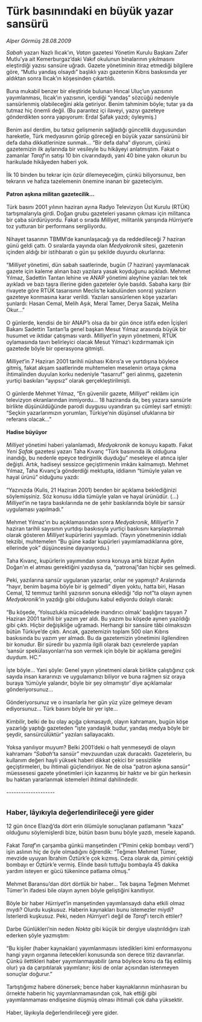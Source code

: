 # Türk basınındaki en büyük yazar sansürü

*Alper Görmüş 28.08.2009*

<div class="taraf_structure_2col_1zq">
<div class="margen_n">



 <p><i>Sabah </i>yazarı Nazlı Ilıcak’ın, <i>Vatan</i> gazetesi Yönetim Kurulu Başkanı Zafer Mutlu’ya ait Kemerburgaz’daki Vakıf okulunun binalarının yıkılmasını eleştirdiği yazısı sansüre uğradı. Gazete yönetiminin itiraz etmediği bilgilere göre, “Mutlu yandaş olsaydı” başlıklı yazı gazetenin Kıbrıs baskısında yer aldıktan sonra Ilıcak’ın köşesinden çıkartıldı. <br/><br/>Buna mukabil benzer bir eleştiride bulunan Hıncal Uluç’un yazısının yayımlanması, Ilıcak’ın yazısının, içerdiği “yandaş” sözcüğü nedeniyle sansürlenmiş olabileceğini akla getiriyor. Benim tahminim böyle; tutar ya da tutmaz hiç önemli değil. (Bu parantez içi ilaveyi, yazıyı gazeteye gönderdikten sonra yapıyorum: Erdal Şafak yazdı; öyleymiş.) <br/><br/>Benim asıl derdim, bu tatsız gelişmenin sağladığı güncellik duygusundan hareketle, Türk medyasının görüp göreceği en büyük yazar sansürünü bir defa daha dikkatlerinize sunmak... “Bir defa daha” diyorum, çünkü gazetemizin ilk aylarında bir vesileyle bu hikâyeyi anlatmıştım. Fakat o zamanlar <i>Taraf</i>’ın satışı 10 bin civarındaydı, yani 40 bine yakın okurun bu harikulade hikâyeden haberi yok. <br/><br/>İlk 10 binden bu tekrar için özür dilemeyeceğim, çünkü biliyorsunuz, ben tekrarın ve hafıza tazelemenin önemine inanan bir gazeteciyim. <b><br/><br/>Patron aşkına militan gazetecilik...</b> <br/><br/>Türk basını 2001 yılının haziran ayına Radyo Televizyon Üst Kurulu (RTÜK) tartışmalarıyla girdi. Doğan grubu gazeteleri yasanın çıkması için militanca bir çaba sürdürüyordu. Fakat o sırada <i>Milliyet</i>, militanlık yarışında <i>Hürriyet</i>’e toz yutturan bir performans sergiliyordu. <br/><br/>Nihayet tasarının TBMM’de kanunlaşacağı ya da reddedileceği 7 haziran günü geldi çattı. O sıralarda yayında olan <i>Medyakronik</i> sitesi, gazetenin içinden aldığı bir istihbaratı o gün şu şekilde duyurdu okurlarına: <br/><br/>“<i>Milliyet </i>yönetimi, dün sabah saatlerinde, bugün (7 haziran) yayımlanacak gazete için kaleme alınan bazı yazılara yasak koyduğunu açıkladı. Mehmet Yılmaz, Sadettin Tantan lehine ve ANAP yönetimi aleyhine yazıları tek tek ayıkladı ve bazı taşra illerine giden gazeteler öyle basıldı. Sabaha karşı (bir rivayete göre RTÜK tasarısının Meclis’te kabulünden sonra) yazıların gazeteye konmasına karar verildi. Yazıları sansürlenen köşe yazarları şunlardı: Hasan Cemal, Melih Aşık, Meral Tamer, Derya Sazak, Meliha Okur...” <br/><br/>O günlerde, kendisi de bir ANAP’lı olsa da bir gün önce istifa eden İçişleri Bakanı Sadettin Tantan’la genel başkan Mesut Yılmaz arasında büyük bir husumet ve iktidar çatışması vardı. <i>Milliyet</i>’in yayın yönetmeni, RTÜK oylamasında tavrı belirleyici olacak Mesut Yılmaz’ı kızdırmamak için gazetede böyle bir operasyona gitmişti.<i> <br/><br/>Milliyet</i>’in 7 Haziran 2001 tarihli nüshası Kıbrıs’a ve yurtdışına böylece gitmiş, fakat akşam saatlerinde muhtemelen meselenin ortaya çıkma ihtimalinden duyulan korku nedeniyle “tasarruf” geri alınmış, gazetenin yurtiçi baskıları “ayıpsız” olarak gerçekleştirilmişti. <br/><br/>O günlerde Mehmet Yılmaz, “En güvenilir gazete, <i>Milliyet</i>” reklâmı için televizyon ekranlarından inmiyordu... 18 haziranda da, beş yazara sansürle birlikte düşünüldüğünde parodi duygusu uyandıran şu cümleyi sarf etmişti: “Seçkin yazarlarımızın yorumları, Türkiye’nin düşünsel ufuklarına bir referans olacak...”<b> <br/><br/>Hadise büyüyor</b><i> <br/><br/>Milliyet </i>yönetimi haberi yalanlamadı, <i>Medyakronik </i>de konuyu kapattı. Fakat <i>Yeni Şafak</i> gazetesi yazarı Taha Kıvanç “Türk basınında ilk olduğuna inandığı, bu nedenle epeyce tedirginlik duyduğu” meseleye el atınca işler değişti. Artık, hadiseyi sessizce geçiştirmenin imkânı kalmamıştı. Mehmet Yılmaz, Taha Kıvanç’a gönderdiği mektupta, iddianın “tümüyle yalan ve hayal ürünü” olduğunu yazdı: <br/><br/>“Yazınızda (Kulis, 21 Haziran 2001) benden bir açıklama beklediğinizi söylemişsiniz. Söz konusu iddia tümüyle yalan ve hayal ürünüdür. (...) <i>Milliyet</i>’in ne taşra baskılarında ne de şehir baskılarında böyle bir sansür uygulaması yapılmadı.” <br/><br/>Mehmet Yılmaz’ın bu açıklamasından sonra <i>Medyakronik</i>, <i>Milliyet</i>’in 7 haziran tarihli sayısının yurtdışı baskısıyla yurtiçi baskısını karşılaştırmalı olarak gösteren <i>Milliyet </i>kupürlerini yayımladı. (Yayın yönetmeninin iddialı tekzibi, muhtemelen “Bu güne kadar kupürleri yayımlamadıklarına göre, ellerinde yok” düşüncesine dayanıyordu.) <br/><br/>Taha Kıvanç, kupürlerin yayımından sonra konuya artık bizzat Aydın Doğan’ın el atması gerektiğini yazdıysa da, “patronaj”dan hiçbir ses gelmedi. <br/><br/>Peki, yazılarına sansür uygulanan yazarlar, onlar ne yapmıştı? Aralarında “hayır, benim başıma böyle bir iş gelmedi” diyen yoktu, hatta biri, Hasan Cemal, 12 temmuz tarihli yazısının sonuna eklediği “dip not”ta olayın aynen <i>Medyakronik</i>’in yazdığı gibi olduğunu kabul ediyordu dolaylı olarak: <br/><br/>“Bu köşede, ‘Yolsuzlukla mücadelede inandırıcı olmak’ başlığını taşıyan 7 Haziran 2001 tarihli bir yazım yer aldı. Bu yazım bu köşede aynen yazıldığı gibi çıktı. Hiçbir değişikliğe uğramadı. Herhangi bir sansüre tâbi olmaksızın bütün Türkiye’de çıktı. Ancak, gazetemizin toplam 500 olan Kıbrıs baskısında bu yazım yer almadı. Bu da gazetemizin yönetimini ilgilendiren bir konudur. Bir süredir bu yazımla ilgili olarak bazı çevrelerde yapılan ‘sansür spekülasyonları’na son vermek için böyle bir açıklama gereğini duydum. HC.” <br/><br/>İşte böyle... Yani şöyle: Genel yayın yönetmeni olarak birlikte çalıştığınız çok sayıda insan kararınızı ve uygulamanızı biliyor ve buna rağmen siz oraya buraya ‘tümüyle yalandır, böyle bir şey olmamıştır’ diye açıklamalar gönderiyorsunuz... <br/><br/>Gönderiyorsunuz ve o insanlarla her gün yüz yüze gelmeye devam ediyorsunuz... Türk basını böyle bir yer işte... <br/><br/>Kimbilir, belki de bu olay açığa çıkmasaydı, olayın kahramanı, bugün köşe yazarlığı yaptığı gazeteden “işte yandaşlık budur, yandaş medya böyle bir şeydir, sansürcülüktür” yazıları sallayacaktı. <br/><br/>Yoksa yanılıyor muyum? Belki 2001’deki o halt yenmeseydi de olayın kahramanı “<i>Sabah</i>’ta sansür” mevzuundan uzak duracaktı. Gazetelerin, bu kullanım değeri hayli yüksek haberi dikkat çekici bir sessizlikle geçiştirmeleri, bu ihtimali güçlendiriyor. Ne de olsa “patron aşkına sansür” müessesesi gazete yönetimleri için kazanmış bir haktır ve bir gün herkesin bu haktan yararlanmak istemeleri ihtimal dahilindedir. <br/><br/>-------------------- <br/><br/><br/><font size="4"><strong>Haber, lâyıkıyla değerlendirileceği yere gider</strong></font> <br/><br/>12 gün önce Elazığ’da dört erin ölümüyle sonuçlanan patlamanın “kaza” olduğunu söylemişlerdi bize, bütün basın bunu böyle yazdı, mesele kapandı. <br/><br/>Fakat<i> Taraf</i>’ın çarşamba günkü manşetinden (“Pimini çekip bombayı verdi”) işin aslının hiç de öyle olmadığını öğrendik: “Teğmen Mehmet Tümer, mevzide uyuyan İbrahim Öztürk’e çok kızmış. Ceza olarak da, pimini çektiği bombayı er Öztürk’e vermiş. Elinde basılı tuttuğu bombayla 45 dakika yardım isteyen er gücü tükenince patlama olmuş.” <br/><br/>Mehmet Baransu’dan dört dörtlük bir haber... Tek başına Teğmen Mehmet Tümer’in ifadesi bile olayın aynen böyle geliştiğini kanıtlıyor. <br/><br/>Böyle bir haber <i>Hürriyet</i>’in manşetinden yayımlansaydı daha etkili olmaz mıydı? Olurdu kuşkusuz. Haberin kaynakları bunu istemezler miydi? İsterlerdi kuşkusuz. Peki, neden <i>Hürriyet</i>’i değil de <i>Taraf</i>’ı tercih ettiler? <br/><br/>Darbe Günlükleri’nin neden <i>Nokta</i> gibi küçük bir dergiye ulaştırıldığını izah ederken şöyle yazmıştım: <br/><br/>“Bu kişiler (haber kaynakları) yayımlanmasını istedikleri kimi enformasyonu hangi yayın organına iletecekleri konusunda son derece titiz davranırlar. Çünkü ilettikleri haber yayımlanmayabilir (ama böylece konu da fâş edilmiş olur) ya da çarpıtılarak yayımlanır; ikisi de onlar açısından istenmeyen sonuçlar doğurur.” <br/><br/>Tartıştığımız habere dönersek; bence haber kaynaklarının münhasıran bu örnekte haberin hiç yayımlanmamasından çok, hak ettiği gibi yayımlanmaması endişesine düşmüş olması ihtimali çok daha yüksektir. <br/><br/>Haber, lâyıkıyla değerlendirileceği yere gider.</p>
<br/>
<br/>
<br/>



<br/>


<div id="taraf_not">
</div>

</div>


</div>
